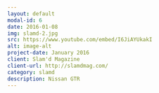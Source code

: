 ```yaml
---
layout: default
modal-id: 6
date: 2016-01-08
img: slamd-2.jpg 
src: https://www.youtube.com/embed/I6JiAYUkakI
alt: image-alt
project-date: January 2016
client: Slam'd Magazine
client-url: http://slamdmag.com/
category: slamd
description: Nissan GTR
---
```

